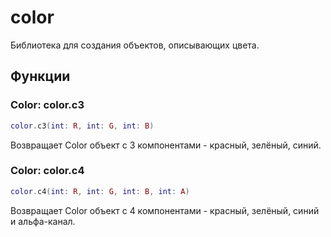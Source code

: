 # color
Библиотека для создания объектов, описывающих цвета.

## Функции 

### Color: color.c3

```lua 
color.c3(int: R, int: G, int: B)
```

Возвращает Color объект с 3 компонентами - красный, зелёный, синий.

### Color: color.c4

```lua 
color.c4(int: R, int: G, int: B, int: A)
```

Возвращает Color объект с 4 компонентами - красный, зелёный, синий и альфа-канал.
